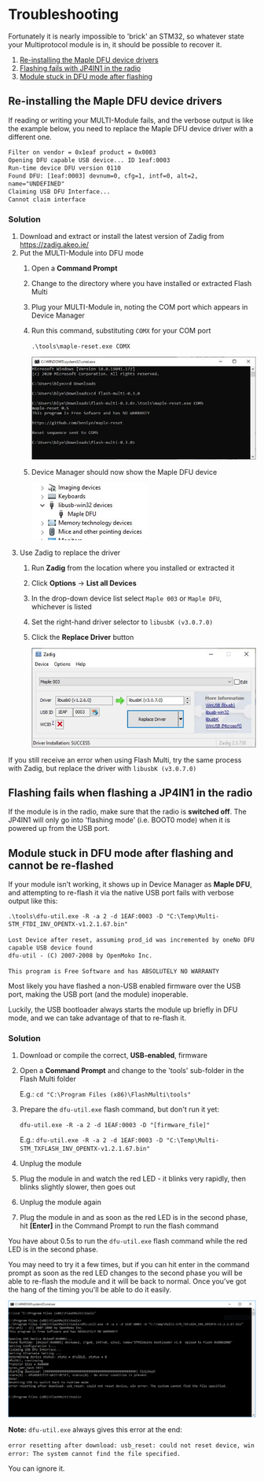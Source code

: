 # Troubleshooting
Fortunately it is nearly impossible to 'brick' an STM32, so whatever state your Multiprotocol module is in, it should be possible to recover it.

1. [Re-installing the Maple DFU device drivers](#re-installing-the-maple-dfu-device-drivers)
1. [Flashing fails with JP4IN1 in the radio](#flashing-fails-when-flashing-a-jp4in1-in-the-radio)
1. [Module stuck in DFU mode after flashing](#module-stuck-in-dfu-mode-after-flashing-and-cannot-be-re-flashed)

## Re-installing the Maple DFU device drivers
If reading or writing your MULTI-Module fails, and the verbose output is like the example below, you need to replace the Maple DFU device driver with a different one.

```
Filter on vendor = 0x1eaf product = 0x0003
Opening DFU capable USB device... ID 1eaf:0003
Run-time device DFU version 0110
Found DFU: [1eaf:0003] devnum=0, cfg=1, intf=0, alt=2, name="UNDEFINED"
Claiming USB DFU Interface...
Cannot claim interface
```
### Solution
1. Download and extract or install the latest version  of Zadig from https://zadig.akeo.ie/
1. Put the MULTI-Module into DFU mode
   1. Open a **Command Prompt**
   1. Change to the directory where you have installed or extracted Flash Multi
   1. Plug your MULTI-Module in, noting the COM port which appears in Device Manager
   1. Run this command, substituting `COMX` for your COM port
   
      `.\tools\maple-reset.exe COMX`
      
      ![Maple Reset Output](/img/maple-reset.jpg)
      
   1. Device Manager should now show the Maple DFU device
      
      ![Maple DFU  Device](/img/maple-dfu.jpg)
1. Use Zadig to replace the driver
   1. Run **Zadig** from the location where you installed or extracted it
   1. Click **Options** -> **List all Devices**
   1. In the drop-down device list select `Maple 003` or `Maple DFU`, whichever is listed
   1. Set the right-hand driver selector to `libusbK (v3.0.7.0)`
   1. Click the **Replace Driver** button
      
      ![Zadig](/img/zadig.jpg)

If you still receive an error when using Flash Multi, try the same process with Zadig, but replace the driver with `libusbK (v3.0.7.0)`

## Flashing fails when flashing a JP4IN1 in the radio
If the module is in the radio, make sure that the radio is **switched off**.  The JP4IN1 will only go into 'flashing mode' (i.e. BOOT0 mode) when it is powered up from the USB port.

## Module stuck in DFU mode after flashing and cannot be re-flashed
If your module isn't working, it shows up in Device Manager as **Maple DFU**, and attempting to re-flash it via the native USB port fails with verbose output like this:
```
.\tools\dfu-util.exe -R -a 2 -d 1EAF:0003 -D "C:\Temp\Multi-STM_FTDI_INV_OPENTX-v1.2.1.67.bin"

Lost Device after reset, assuming prod_id was incremented by oneNo DFU capable USB device found
dfu-util - (C) 2007-2008 by OpenMoko Inc.

This program is Free Software and has ABSOLUTELY NO WARRANTY
```

Most likely you have flashed a non-USB enabled firmware over the USB port, making the USB port (and the module) inoperable.

Luckily, the USB bootloader always starts the module up briefly in DFU mode, and we can take advantage of that to re-flash it.

### Solution
1. Download or compile the correct, **USB-enabled**, firmware
1. Open a **Command Prompt** and change to the 'tools' sub-folder in the Flash Multi folder
   
   E.g.:
   `cd "C:\Program Files (x86)\FlashMulti\tools"`

1. Prepare the `dfu-util.exe` flash command, but don't run it yet:

   `dfu-util.exe -R -a 2 -d 1EAF:0003 -D "[firmware_file]"`
   
   E.g.: `dfu-util.exe -R -a 2 -d 1EAF:0003 -D "C:\Temp\Multi-STM_TXFLASH_INV_OPENTX-v1.2.1.67.bin"`

1. Unplug the module
1. Plug the module in and watch the red LED - it blinks very rapidly, then blinks slightly slower, then goes out
1. Unplug the module again
1. Plug the module in and as soon as the red LED is in the second phase, hit **[Enter]** in the Command Prompt to run the flash command

You have about 0.5s to run the `dfu-util.exe` flash command while the red LED is in the second phase.

You may need to try it a few times, but if you can hit enter in the command prompt as soon as the red LED changes to the second phase you will be able to re-flash the module and it will be back to normal.  Once you've got the hang of the timing you'll be able to do it easily.

<p align=center><img src="../img/dfu-recovery.png"></p>

**Note:** `dfu-util.exe` always gives this error at the end:

`error resetting after download: usb_reset: could not reset device, win error: The system cannot find the file specified.`

You can ignore it.
